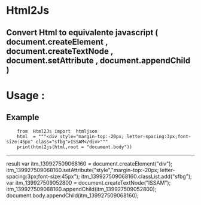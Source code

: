 # Html2Js
## Convert Html to equivalente javascript ( document.createElement , document.createTextNode , document.setAttribute , document.appendChild ) 


# Usage :  
## Example
		from  Html2Js import  htmljson
  		html  = """<div style="margin-top:-20px; letter-spacing:3px;font-size:45px" class="sfbg">ISSAM</div>"""
	  	print(html2js(html,root = "document.body"))
    
___
result 
    	var itm_139927509068160 = document.createElement("div");
    	itm_139927509068160.setAttribute("style","margin-top:-20px; letter-spacing:3px;font-size:45px");
    	itm_139927509068160.classList.add("sfbg");
    	var itm_139927509052800 = document.createTextNode("ISSAM");
    	itm_139927509068160.appendChild(itm_139927509052800);
		document.body.appendChild(itm_139927509068160);
